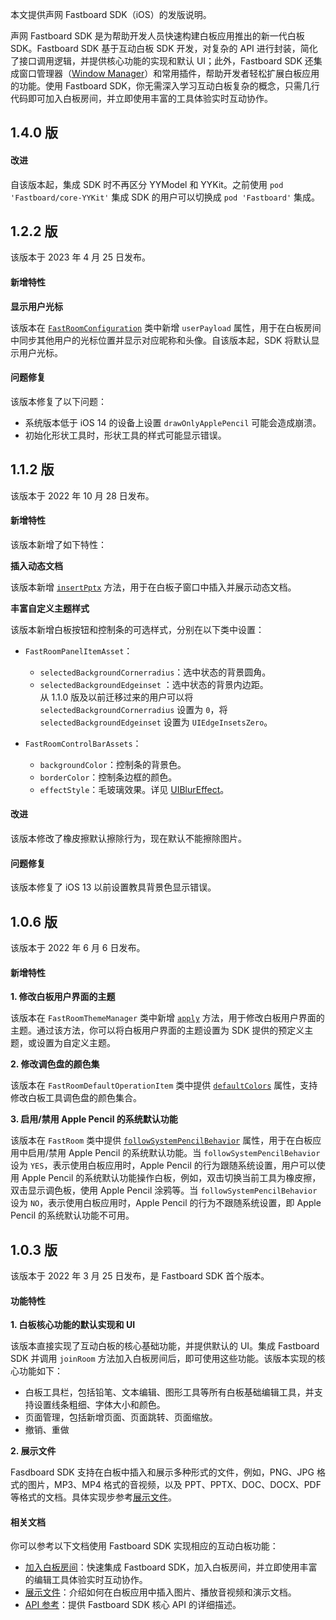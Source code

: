 本文提供声网 Fastboard SDK（iOS）的发版说明。

声网 Fastboard SDK 是为帮助开发人员快速构建白板应用推出的新一代白板 SDK。Fastboard SDK 基于互动白板 SDK 开发，对复杂的 API 进行封装，简化了接口调用逻辑，并提供核心功能的实现和默认 UI；此外，Fastboard SDK 还集成窗口管理器（[Window Manager](https://github.com/netless-io/window-manager)）和常用插件，帮助开发者轻松扩展白板应用的功能。使用 Fastboard SDK，你无需深入学习互动白板复杂的概念，只需几行代码即可加入白板房间，并立即使用丰富的工具体验实时互动协作。

## 1.4.0 版

#### 改进

自该版本起，集成 SDK 时不再区分 YYModel 和 YYKit。之前使用 `pod 'Fastboard/core-YYKit'` 集成 SDK 的用户可以切换成 `pod 'Fastboard'` 集成。

## 1.2.2 版

该版本于 2023 年 4 月 25 日发布。

#### 新增特性

**显示用户光标**

该版本在 [`FastRoomConfiguration`](https://docs.agora.io/cn/whiteboard/fastboard_api_ios?platform=iOS#fastroomconfiguration) 类中新增 `userPayload` 属性，用于在白板房间中同步其他用户的光标位置并显示对应昵称和头像。自该版本起，SDK 将默认显示用户光标。

#### 问题修复

该版本修复了以下问题：

- 系统版本低于 iOS 14 的设备上设置 `drawOnlyApplePencil` 可能会造成崩溃。
- 初始化形状工具时，形状工具的样式可能显示错误。

## 1.1.2 版

该版本于 2022 年 10 月 28 日发布。

#### 新增特性

该版本新增了如下特性：

**插入动态文档**

该版本新增 [`insertPptx`](https://docs.agora.io/cn/whiteboard/fastboard_api_ios?platform=iOS#insertpptx) 方法，用于在白板子窗口中插入并展示动态文档。

**丰富自定义主题样式**

该版本新增白板按钮和控制条的可选样式，分别在以下类中设置：

- `FastRoomPanelItemAsset`：
  - `selectedBackgroundCornerradius`：选中状态的背景圆角。
  - `selectedBackgroundEdgeinset` ：选中状态的背景内边距。
	<div class="alert info">从 1.1.0 版及以前迁移过来的用户可以将 <code>selectedBackgroundCornerradius</code> 设置为 <code>0</code>，将 <code>selectedBackgroundEdgeinset</code> 设置为 <code>UIEdgeInsetsZero</code>。</div>

- `FastRoomControlBarAssets`： 
  - `backgroundColor`：控制条的背景色。
  - `borderColor`：控制条边框的颜色。
  - `effectStyle`：毛玻璃效果。详见 [UIBlurEffect](https://developer.apple.com/documentation/uikit/uiblureffect)。

#### 改进

该版本修改了橡皮擦默认擦除行为，现在默认不能擦除图片。

#### 问题修复

该版本修复了 iOS 13 以前设置教具背景色显示错误。


## 1.0.6 版

该版本于 2022 年 6 月 6 日发布。

#### 新增特性

**1. 修改白板用户界面的主题**

该版本在 `FastRoomThemeManager` 类中新增 [`apply`](https://docs.agora.io/cn/whiteboard/fastboard_api_ios?platform=iOS#apply) 方法，用于修改白板用户界面的主题。通过该方法，你可以将白板用户界面的主题设置为 SDK 提供的预定义主题，或设置为自定义主题。

**2. 修改调色盘的颜色集**

该版本在 `FastRoomDefaultOperationItem` 类中提供 [`defaultColors`](https://docs.agora.io/cn/whiteboard/fastboard_api_ios?platform=iOS#defaultcolors) 属性，支持修改白板工具调色盘的颜色集合。

**3. 启用/禁用 Apple Pencil 的系统默认功能**

该版本在 `FastRoom` 类中提供 [`followSystemPencilBehavior`](https://docs.agora.io/cn/whiteboard/fastboard_api_ios?platform=iOS#followsystempencilbehavior) 属性，用于在白板应用中启用/禁用 Apple Pencil 的系统默认功能。当 `followSystemPencilBehavior` 设为 `YES`，表示使用白板应用时，Apple Pencil 的行为跟随系统设置，用户可以使用 Apple Pencil 的系统默认功能操作白板，例如，双击切换当前工具为橡皮擦，双击显示调色板，使用 Apple Pencil 涂鸦等。当 `followSystemPencilBehavior` 设为 `NO`，表示使用白板应用时，Apple Pencil 的行为不跟随系统设置，即 Apple Pencil 的系统默认功能不可用。

## 1.0.3 版

该版本于 2022 年 3 月 25 日发布，是 Fastboard SDK 首个版本。

#### 功能特性

**1. 白板核心功能的默认实现和 UI**

该版本直接实现了互动白板的核心基础功能，并提供默认的 UI。集成 Fastboard SDK 并调用 `joinRoom` 方法加入白板房间后，即可使用这些功能。该版本实现的核心功能如下：

- 白板工具栏，包括铅笔、文本编辑、图形工具等所有白板基础编辑工具，并支持设置线条粗细、字体大小和颜色。
- 页面管理，包括新增页面、页面跳转、页面缩放。
- 撤销、重做

**2. 展示文件**

Fasdboard SDK 支持在白板中插入和展示多种形式的文件，例如，PNG、JPG 格式的图片，MP3、MP4 格式的音视频，以及 PPT、PPTX、DOC、DOCX、PDF 等格式的文档。具体实现步参考[展示文件](./present_files_ios)。

#### 相关文档

你可以参考以下文档使用 Fastboard SDK 实现相应的互动白板功能：

- [加入白板房间](./join_whiteboard_room_ios_fastboard)：快速集成 Fastboard SDK，加入白板房间，并立即使用丰富的编辑工具体验实时互动协作。
- [展示文件](./present_files_ios)：介绍如何在白板应用中插入图片、播放音视频和演示文档。
- [API 参考](./fastboard_api_ios)：提供 Fastboard SDK 核心 API 的详细描述。